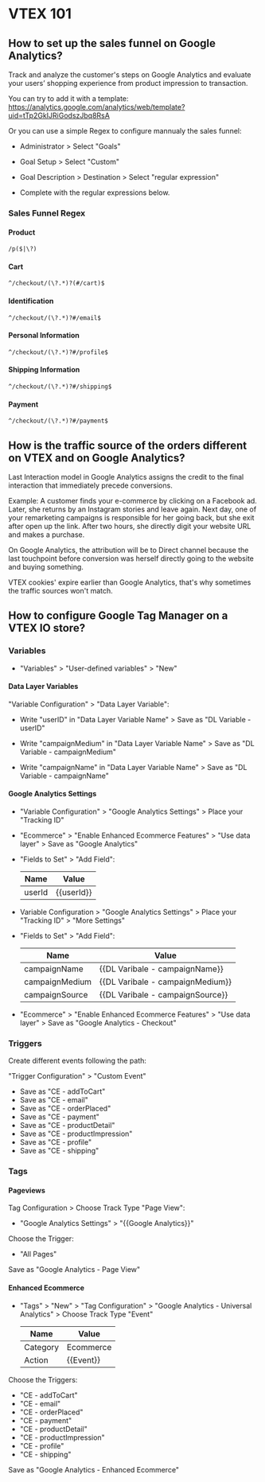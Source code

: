 # VTEX 101
## How to set up the sales funnel on Google Analytics?

Track and analyze the customer's steps on Google Analytics and evaluate your users’ shopping experience from product impression to transaction.

You can try to add it with a template: https://analytics.google.com/analytics/web/template?uid=tTp2GkIJRiGodszJbq8RsA

Or you can use a simple Regex to configure mannualy the sales funnel:

* Administrator > Select "Goals"

* Goal Setup > Select "Custom"

* Goal Description > Destination > Select "regular expression"

* Complete with the regular expressions below.

### Sales Funnel Regex

#### Product
```
/p($|\?)
```
#### Cart
```
^/checkout/(\?.*)?(#/cart)$
```
#### Identification
```
^/checkout/(\?.*)?#/email$
```
#### Personal Information
```
^/checkout/(\?.*)?#/profile$
```
#### Shipping Information
```
^/checkout/(\?.*)?#/shipping$
```
#### Payment
```
^/checkout/(\?.*)?#/payment$
```

## How is the traffic source of the orders different on VTEX and on Google Analytics?

Last Interaction model in Google Analytics assigns the credit to the final interaction that immediately precede conversions.

Example: A customer finds your e-commerce by clicking on a Facebook ad. Later, she returns by an Instagram stories and leave again. Next day, one of your remarketing campaigns is responsible for her going back, but she exit after open up the link. After two hours, she directly digit your website URL and makes a purchase.

On Google Analytics, the attribution will be to Direct channel because the last touchpoint before conversion was herself directly going to the website and buying something.

VTEX cookies' expire earlier than Google Analytics, that's why sometimes the traffic sources won't match.

##  How to configure Google Tag Manager on a VTEX IO store?

### Variables

* "Variables" > "User-defined variables" > "New"

#### Data Layer Variables

"Variable Configuration" > "Data Layer Variable":

* Write "userID" in "Data Layer Variable Name" > Save as "DL Variable - userID"

* Write "campaignMedium" in "Data Layer Variable Name" > Save as "DL Variable - campaignMedium"

* Write "campaignName" in "Data Layer Variable Name" > Save as "DL Variable - campaignName"

#### Google Analytics Settings

* "Variable Configuration" > "Google Analytics Settings" > Place your "Tracking ID"

* "Ecommerce" > "Enable Enhanced Ecommerce Features" > "Use data layer" > Save as "Google Analytics"

* "Fields to Set" > "Add Field":

  |  Name  |    Value   |
  |--------|------------|
  | userId | {{userId}} |

* Variable Configuration > "Google Analytics Settings" > Place your "Tracking ID" > "More Settings"

* "Fields to Set" > "Add Field":

  |     Name       |               Value              |
  |----------------|----------------------------------|
  |  campaignName  | {{DL Varibale - campaignName}}   |
  | campaignMedium | {{DL Varibale - campaignMedium}} |
  | campaignSource | {{DL Varibale - campaignSource}} |

* "Ecommerce" > "Enable Enhanced Ecommerce Features" > "Use data layer" > Save as "Google Analytics - Checkout"

### Triggers

Create different events following the path:

"Trigger Configuration" > "Custom Event"

* Save as "CE - addToCart"
* Save as "CE - email"
* Save as "CE - orderPlaced"
* Save as "CE - payment"
* Save as "CE - productDetail"
* Save as "CE - productImpression"
* Save as "CE - profile"
* Save as "CE - shipping"

### Tags

#### Pageviews

Tag Configuration > Choose Track Type "Page View":

* "Google Analytics Settings" > "{{Google Analytics}}"

Choose the Trigger:

* "All Pages"

Save as "Google Analytics - Page View"

#### Enhanced Ecommerce

* "Tags" > "New" > "Tag Configuration" > "Google Analytics - Universal Analytics" > Choose Track Type "Event"

  |     Name     |               Value              |
  |--------------|----------------------------------|
  | Category     | Ecommerce                        |
  | Action       | {{Event}}                        |
  
Choose the Triggers:

* "CE - addToCart"
* "CE - email"
* "CE - orderPlaced"
* "CE - payment"
* "CE - productDetail"
* "CE - productImpression"
* "CE - profile"
* "CE - shipping"

Save as "Google Analytics - Enhanced Ecommerce"
